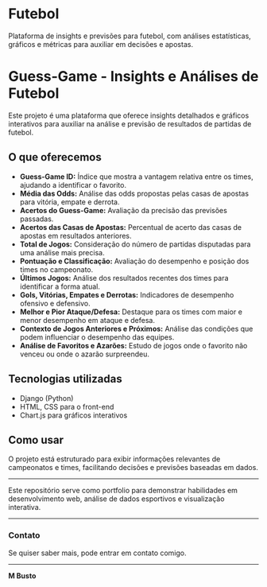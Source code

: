 # Futebol
Plataforma de insights e previsões para futebol, com análises estatísticas, gráficos e métricas para auxiliar em decisões e apostas.

# Guess-Game - Insights e Análises de Futebol

Este projeto é uma plataforma que oferece insights detalhados e gráficos interativos para auxiliar na análise e previsão de resultados de partidas de futebol.

## O que oferecemos

- **Guess-Game ID:** Índice que mostra a vantagem relativa entre os times, ajudando a identificar o favorito.
- **Média das Odds:** Análise das odds propostas pelas casas de apostas para vitória, empate e derrota.
- **Acertos do Guess-Game:** Avaliação da precisão das previsões passadas.
- **Acertos das Casas de Apostas:** Percentual de acerto das casas de apostas em resultados anteriores.
- **Total de Jogos:** Consideração do número de partidas disputadas para uma análise mais precisa.
- **Pontuação e Classificação:** Avaliação do desempenho e posição dos times no campeonato.
- **Últimos Jogos:** Análise dos resultados recentes dos times para identificar a forma atual.
- **Gols, Vitórias, Empates e Derrotas:** Indicadores de desempenho ofensivo e defensivo.
- **Melhor e Pior Ataque/Defesa:** Destaque para os times com maior e menor desempenho em ataque e defesa.
- **Contexto de Jogos Anteriores e Próximos:** Análise das condições que podem influenciar o desempenho das equipes.
- **Análise de Favoritos e Azarões:** Estudo de jogos onde o favorito não venceu ou onde o azarão surpreendeu.

## Tecnologias utilizadas

- Django (Python)
- HTML, CSS para o front-end
- Chart.js para gráficos interativos

## Como usar

O projeto está estruturado para exibir informações relevantes de campeonatos e times, facilitando decisões e previsões baseadas em dados.

---

Este repositório serve como portfolio para demonstrar habilidades em desenvolvimento web, análise de dados esportivos e visualização interativa.

---

### Contato

Se quiser saber mais, pode entrar em contato comigo.

---

**M Busto**

